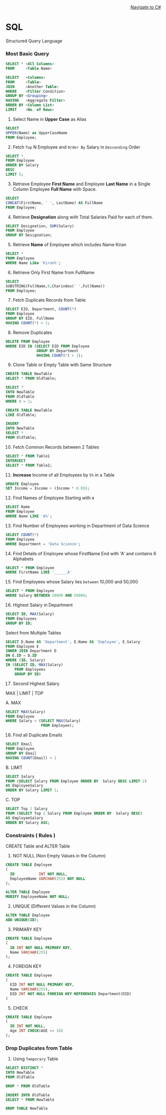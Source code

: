 <p align=right><a href='https://github.com/KIRANKUMAR7296/CSharp'>Navigate to C#</a></p>

# SQL
Structured Query Language

### Most Basic Query

```SQL
SELECT * <All Columns>
FROM     <Table Name>
```

```SQL
SELECT   <Columns>
FROM     <Table>
JOIN     <Another Table>
WHERE    <Filter Condition>
GROUP BY <Grouping>
HAVING   <Aggregate Filter>
ORDER BY <Column List>
LIMIT    <No. of Rows>
```


1. Select Name in **Upper Case** as Alias
```SQL
SELECT
UPPER(Name) as UpperCaseName
FROM Employee;
```

2. Fetch `Top` N Employee and `Order By` Salary in `Descending` Order
```SQL
SELECT * 
FROM Employee
ORDER BY Salary
DESC
LIMIT 5;
```

3. Retrieve Employee **First Name** and Employee **Last Name** in a Single Column Employee **Full Name** with Space.
```SQL
SELECT 
CONCAT(FirstName, ' ', LastName) AS FullName
FROM Employee;
```

4. Retrieve **Designation** along with Total Salaries Paid for each of them.
```SQL
SELECT Designation, SUM(Salary)
FROM Employee
GROUP BY Designation;
```

5. Retrieve **Name** of Employee which includes Name Kiran
```SQL
SELECT * 
FROM Employee
WHERE Name Like 'Kiran%';
```

6. Retrieve Only First Name from FullName
```SQL
SELECT 
SUBSTRING(FullName,0,Charindex(' ',FullName))
FROM Employee;
```

7. Fetch Duplicate Records from Table
```SQL
SELECT EID, Department, COUNT(*)
FROM Employee
GROUP BY EID, FullName
HAVING COUNT(*) > 1;
```

8. Remove Duplicates
```SQL
DELETE FROM Employee
WHERE EID IN (SELECT EID FROM Employee
              GROUP BY Department
              HAVING COUNT(*) > 1);
```

9. Clone Table or Empty Table with Same Structure
```SQL
CREATE TABLE NewTable 
SELECT * FROM OldTable;

SELECT * 
INTO NewTable 
FROM OldTable
WHERE 0 = 1;

CREATE TABLE NewTable
LIKE OldTable;

INSERT 
INTO NewTable
SELECT * 
FROM OldTable;
```

10. Fetch Common Records between 2 Tables
```SQL
SELECT * FROM Table1
INTERSECT
SELECT * FROM Table2;
```

11. **Increase** Income of all Employees by `5%` in a Table
```SQL
UPDATE Employee
SET Income = Income + (Income * 0.05);
```

12. Find Names of Employee Starting with `A`
```SQL
SELECT Name 
FROM Employee
WHERE Name LIKE 'A%';
```

13. Find Number of Employees working in Department of Data Science
```SQL
SELECT COUNT(*) 
FROM Employee
WHERE Department = 'Data Science';
```

14. Find Details of Employee whose FirstName End with 'A' and contains 6 Alphabets
```SQL
SELECT * FROM Employee
WHERE FirstName LIKE '______A'
```

15. Find Employees whose Salary lies `between` 10,000 and 50,000
```SQL
SELECT * FROM Employee
WHERE Salary BETWEEN 10000 AND 50000;
```

16. Highest Salary in Department
```SQL
SELECT ID, MAX(Salary) 
FROM Employees
GROUP BY ID;
```

Select from Multiple Tables
```SQL
SELECT D.Name AS 'Department', E.Name AS 'Employee', E.Salary
FROM Employee E
INNER JOIN Department D
ON E.ID = D.ID
WHERE (ID, Salary)
IN (SELECT ID, MAX(Salary) 
    FROM Employees 
    GROUP BY ID)
```

17. Second Highest Salary

MAX | LIMIT | TOP

A. MAX 
```SQL
SELECT MAX(Salary) 
FROM Employee
WHERE Salary < (SELECT MAX(Salary) 
                FROM Employee);                               
```

18. Find all Duplicate Emails
```SQL
SELECT Email
FROM Employee
GROUP BY Email
HAVING COUNT(Email) > 1
```

B. LIMIT
```SQL
SELECT Salary
FROM (SELECT Salary FROM Employee ORDER BY  Salary DESC LIMIT 2)
AS EmployeeSalary 
ORDER BY Salary LIMIT 1;
```

C. TOP
```SQL
SELECT Top 1 Salary
FROM (SELECT Top 2 Salary FROM Employee ORDER BY  Salary DESC)
AS EmployeeSalary 
ORDER BY Salary ASC;
```

### Constraints ( Rules )

CREATE Table and ALTER Table

1. NOT NULL (Non Empty Values in the Column)
```SQL
CREATE TABLE Employee
(
  ID           INT NOT NULL,
  EmployeeName VARCHAR(255) NOT NULL
);

ALTER TABLE Employee
MODIFY EmployeeName NOT NULL;
```

2. UNIQUE (Different Values in the Column)
```SQL
ALTER TABLE Employee
ADD UNIQUE(ID);
```

3. PRIMARY KEY
```SQL
CREATE TABLE Employee
(
  ID INT NOT NULL PRIMARY KEY,
  Name VARCHAR(255)
);
```

4. FOREIGN KEY
```SQL
CREATE TABLE Employee
(
  EID INT NOT NULL PRIMARY KEY,
  Name VARCHAR(255),
  DID INT NOT NULL FOREIGN KEY REFERENCES Department(DID)
)
```

5. CHECK
```SQL
CREATE TABLE Employee
(
  ID INT NOT NULL,
  Age INT CHECK(AGE >= 18)
);
```

### Drop Duplicates from Table

1. Using `Temporary` Table

```SQL
SELECT DISTINCT * 
INTO NewTable
FROM OldTable
```

```SQL
DROP * FROM OldTable
```

```SQL
INSERT INTO OldTable
SELECT * FROM NewTable
```

```SQL
DROP TABLE NewTable
```
